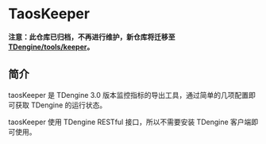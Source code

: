 # TaosKeeper

**注意：此仓库已归档，不再进行维护，新仓库将迁移至 [TDengine/tools/keeper](https://github.com/taosdata/TDengine/tree/main/tools/keeper)。**

## 简介

taosKeeper 是 TDengine 3.0 版本监控指标的导出工具，通过简单的几项配置即可获取 TDengine 的运行状态。

taosKeeper 使用 TDengine RESTful 接口，所以不需要安装 TDengine 客户端即可使用。
